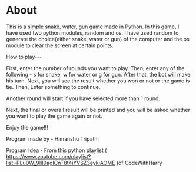 # About
This is a simple snake, water, gun game made in Python.
In this game, I have used two python modules, random and os.
I have used random to generate the choice(either snake, water or gun) of the computer and the os module to clear the screen at certain points.

How to play---

First, enter the number of rounds you want to play.
Then, enter any of the following - s for snake, w for water or g for gun.
After that, the bot will make his turn.
Next, you will see the result whether you won or not or the game is tie.
Then, Enter something to continue.

Another round will start if you have selected more than 1 round.

Next, the final or overall result will be printed and you will be asked whether you want to play the game again or not.

Enjoy the game!!!

Program made by - Himanshu Tripathi

Program Idea - From this python playlist ( https://www.youtube.com/playlist?list=PLu0W_9lII9agICnT8t4iYVSZ3eykIAOME )of CodeWithHarry

